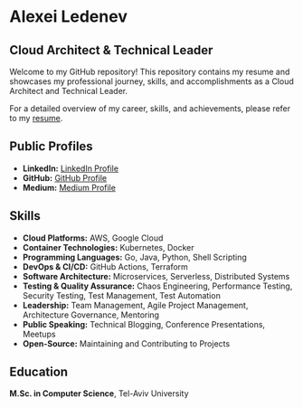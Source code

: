 # Alexei Ledenev

## Cloud Architect & Technical Leader

Welcome to my GitHub repository! This repository contains my resume and showcases my professional journey, skills, and accomplishments as a Cloud Architect and Technical Leader.

For a detailed overview of my career, skills, and achievements, please refer to my [resume](resume.md).

## Public Profiles

- **LinkedIn:** [LinkedIn Profile](https://www.linkedin.com/in/alexeiledenev/)
- **GitHub:** [GitHub Profile](https://github.com/alexei-led)
- **Medium:** [Medium Profile](https://medium.com/@alexei.led)

## Skills

- **Cloud Platforms:** AWS, Google Cloud
- **Container Technologies:** Kubernetes, Docker
- **Programming Languages:** Go, Java, Python, Shell Scripting
- **DevOps & CI/CD:** GitHub Actions, Terraform
- **Software Architecture:** Microservices, Serverless, Distributed Systems
- **Testing & Quality Assurance:** Chaos Engineering, Performance Testing, Security Testing, Test Management, Test Automation
- **Leadership:** Team Management, Agile Project Management, Architecture Governance, Mentoring
- **Public Speaking:** Technical Blogging, Conference Presentations, Meetups
- **Open-Source:** Maintaining and Contributing to Projects

## Education

**M.Sc. in Computer Science**, Tel-Aviv University
